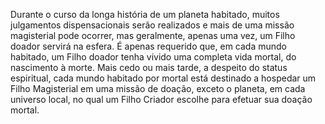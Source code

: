 ﻿Durante o curso da longa história de um planeta habitado, muitos julgamentos dispensacionais serão realizados e mais de uma missão magisterial pode ocorrer, mas geralmente, apenas uma vez, um Filho doador servirá na esfera. É apenas requerido que, em cada mundo habitado, um Filho doador tenha vivido uma completa vida mortal, do nascimento à morte. Mais cedo ou mais tarde, a despeito do status espiritual, cada mundo habitado por mortal está destinado a hospedar um Filho Magisterial em uma missão de doação, exceto o planeta, em cada universo local, no qual um Filho Criador escolhe para efetuar sua doação mortal.